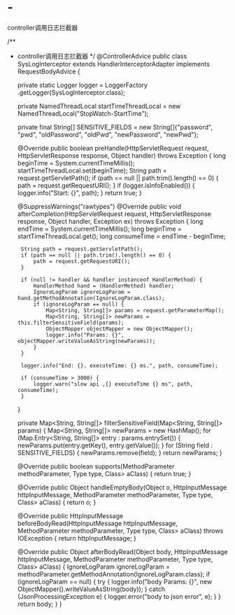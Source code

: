 # -
controller调用日志拦截器


/**
 * controller调用日志拦截器
 */
@ControllerAdvice
public class SysLogInterceptor extends HandlerInterceptorAdapter implements RequestBodyAdvice {

    private static Logger logger = LoggerFactory
            .getLogger(SysLogInterceptor.class);

    private NamedThreadLocal<Long> startTimeThreadLocal = new NamedThreadLocal<Long>("StopWatch-StartTime");

    private final String[] SENSITIVE_FIELDS = new String[]{"password", "pwd", "oldPassword", "oldPwd", "newPassword", "newPwd"};

    @Override
    public boolean preHandle(HttpServletRequest request,
                             HttpServletResponse response, Object handler) throws Exception {
        long beginTime = System.currentTimeMillis();
        startTimeThreadLocal.set(beginTime);
        String path = request.getServletPath();
        if (path == null || path.trim().length() == 0) {
            path = request.getRequestURI();
        }
        if (logger.isInfoEnabled()) {
            logger.info("Start: {}", path);
        }
        return true;
    }

    @SuppressWarnings("rawtypes")
    @Override
    public void afterCompletion(HttpServletRequest request,
                                HttpServletResponse response, Object handler, Exception ex)
            throws Exception {
        long endTime = System.currentTimeMillis();
        long beginTime = startTimeThreadLocal.get();
        long consumeTime = endTime - beginTime;

        String path = request.getServletPath();
        if (path == null || path.trim().length() == 0) {
            path = request.getRequestURI();
        }

        if (null != handler && handler instanceof HandlerMethod) {
            HandlerMethod hand = (HandlerMethod) handler;
            IgnoreLogParam ignoreLogParam = hand.getMethodAnnotation(IgnoreLogParam.class);
            if (ignoreLogParam == null) {
                Map<String, String[]> params = request.getParameterMap();
                Map<String, String[]> newParams = this.filterSensitiveField(params);
                ObjectMapper objectMapper = new ObjectMapper();
                logger.info("Params: {}", objectMapper.writeValueAsString(newParams));
            }
        }

        logger.info("End: {}. executeTime: {} ms.", path, consumeTime);

        if (consumeTime > 3000) {
            logger.warn("slow api ,{} executeTime {} ms", path, consumeTime);
        }
    }

    private Map<String, String[]> filterSensitiveField(Map<String, String[]> params) {
        Map<String, String[]> newParams = new HashMap();
        for (Map.Entry<String, String[]> entry : params.entrySet()) {
            newParams.put(entry.getKey(), entry.getValue());
        }
        for (String field : SENSITIVE_FIELDS) {
            newParams.remove(field);
        }
        return newParams;
    }

    @Override
    public boolean supports(MethodParameter methodParameter, Type type, Class<? extends HttpMessageConverter<?>> aClass) {
        return true;
    }

    @Override
    public Object handleEmptyBody(Object o, HttpInputMessage httpInputMessage, MethodParameter methodParameter, Type type, Class<? extends HttpMessageConverter<?>> aClass) {
        return o;
    }

    @Override
    public HttpInputMessage beforeBodyRead(HttpInputMessage httpInputMessage, MethodParameter methodParameter, Type type, Class<? extends HttpMessageConverter<?>> aClass) throws IOException {
        return httpInputMessage;
    }

    @Override
    public Object afterBodyRead(Object body, HttpInputMessage httpInputMessage, MethodParameter methodParameter, Type type, Class<? extends HttpMessageConverter<?>> aClass) {
        IgnoreLogParam ignoreLogParam = methodParameter.getMethodAnnotation(IgnoreLogParam.class);
        if (ignoreLogParam == null) {
            try {
                logger.info("body Params: {}", new ObjectMapper().writeValueAsString(body));
            } catch (JsonProcessingException e) {
                logger.error("body to json error", e);
            }
        }
        return body;
    }
}
